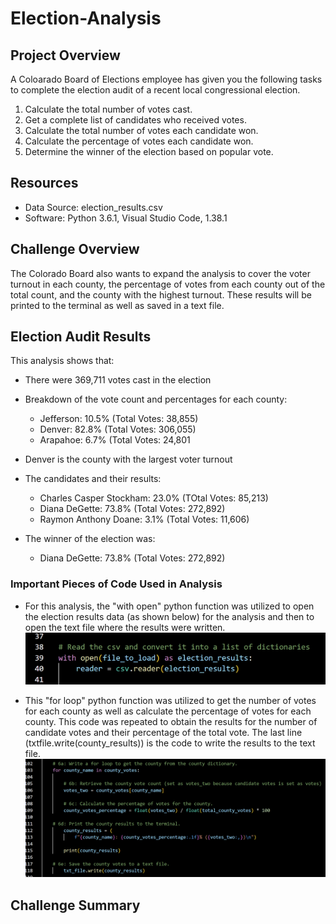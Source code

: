 # Election-Analysis

## Project Overview
A Coloarado Board of Elections employee has given you the following tasks to complete the election audit of a recent local congressional election.

1. Calculate the total number of votes cast.
2. Get a complete list of candidates who received votes.
3. Calculate the total number of votes each candidate won.
4. Calculate the percentage of votes each candidate won.
5. Determine the winner of the election based on popular vote.

## Resources
- Data Source: election_results.csv
- Software: Python 3.6.1, Visual Studio Code, 1.38.1

## Challenge Overview

The Colorado Board also wants to expand the analysis to cover the voter turnout in each county, the percentage of votes from each county out of the total count, and the county with the highest turnout. These results will be printed to the terminal as well as saved in a text file. 

## Election Audit Results

This analysis shows that:

* There were 369,711 votes cast in the election

* Breakdown of the vote count and percentages for each county:
  * Jefferson: 10.5% (Total Votes: 38,855)
  * Denver: 82.8% (Total Votes: 306,055)
  * Arapahoe: 6.7% (Total Votes: 24,801
  
* Denver is the county with the largest voter turnout

* The candidates and their results:
  * Charles Casper Stockham: 23.0% (TOtal Votes: 85,213)
  * Diana DeGette: 73.8% (Total Votes: 272,892)
  * Raymon Anthony Doane: 3.1% (Total Votes: 11,606)
  
* The winner of the election was:
  * Diana DeGette: 73.8% (Total Votes: 272,892)

### Important Pieces of Code Used in Analysis

  * For this analysis, the "with open" python function was utilized to open the election results data (as shown below) for the analysis and then to open the text file  where the results were written. 
![With_Open.png](/Resources/With_Open.png)

  * This "for loop" python function was utilized to get the number of votes for each county as well as calculate the percentage of votes for each county. This code was repeated to obtain the results for the number of candidate votes and their percentage of the total vote. The last line (txtfile.write(county_results)) is the code to write the results to the text file.
![For_Loop_County_Votes.png](/Resources/For_Loop_County_Votes.png)








## Challenge Summary
